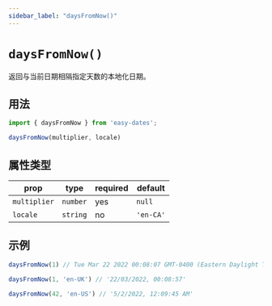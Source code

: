 ```yaml
---
sidebar_label: "daysFromNow()"
---
```


# `daysFromNow()`

返回与当前日期相隔指定天数的本地化日期。

## 用法

```javascript
import { daysFromNow } from 'easy-dates';

daysFromNow(multiplier, locale)
```

## 属性类型

| prop         | type     | required | default   |
|--------------|----------|----------|-----------|
| `multiplier` | `number` | yes      | `null`    |
| `locale`     | `string` | no       | `'en-CA'` |

## 示例

```javascript title='one day from now - defaults to Canadian English'
daysFromNow(1) // Tue Mar 22 2022 00:08:07 GMT-0400 (Eastern Daylight Time)
```

```javascript title='one day from now - United Kingdom Enlighs'
daysFromNow(1, 'en-UK') // '22/03/2022, 00:08:57'
```

```javascript title='42 days from now - United States English'
daysFromNow(42, 'en-US') // '5/2/2022, 12:09:45 AM'
```